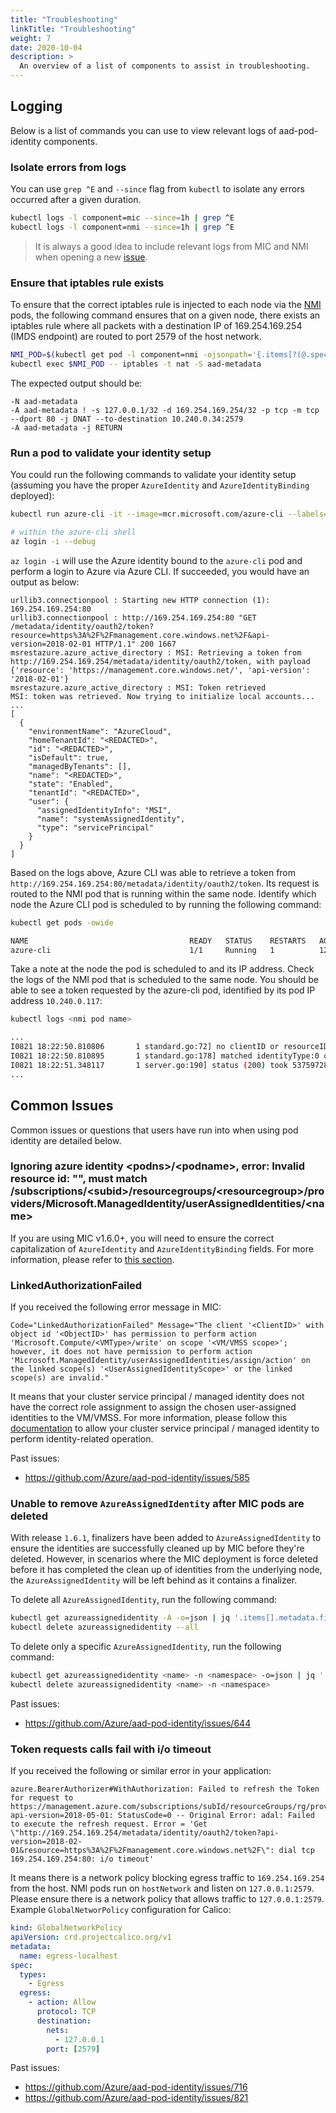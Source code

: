 ```yaml
---
title: "Troubleshooting"
linkTitle: "Troubleshooting"
weight: 7
date: 2020-10-04
description: >
  An overview of a list of components to assist in troubleshooting.
---
```


## Logging

Below is a list of commands you can use to view relevant logs of aad-pod-identity components.

### Isolate errors from logs

You can use `grep ^E` and `--since` flag from `kubectl` to isolate any errors occurred after a given duration.

```bash
kubectl logs -l component=mic --since=1h | grep ^E
kubectl logs -l component=nmi --since=1h | grep ^E
```

> It is always a good idea to include relevant logs from MIC and NMI when opening a new [issue](https://github.com/Azure/aad-pod-identity/issues).

### Ensure that iptables rule exists

To ensure that the correct iptables rule is injected to each node via the [NMI](../concepts/nmi) pods, the following command ensures that on a given node, there exists an iptables rule where all packets with a destination IP of 169.254.169.254 (IMDS endpoint) are routed to port 2579 of the host network.

```bash
NMI_POD=$(kubectl get pod -l component=nmi -ojsonpath='{.items[?(@.spec.nodeName=="<NodeName>")].metadata.name}')
kubectl exec $NMI_POD -- iptables -t nat -S aad-metadata
```

The expected output should be:

```log
-N aad-metadata
-A aad-metadata ! -s 127.0.0.1/32 -d 169.254.169.254/32 -p tcp -m tcp --dport 80 -j DNAT --to-destination 10.240.0.34:2579
-A aad-metadata -j RETURN
```

### Run a pod to validate your identity setup

You could run the following commands to validate your identity setup (assuming you have the proper `AzureIdentity` and `AzureIdentityBinding` deployed):

```bash
kubectl run azure-cli -it --image=mcr.microsoft.com/azure-cli --labels=aadpodidbinding=<selector defined in AzureIdentityBinding> /bin/bash

# within the azure-cli shell
az login -i --debug
```

`az login -i` will use the Azure identity bound to the `azure-cli` pod and perform a login to Azure via Azure CLI. If succeeded, you would have an output as below:

```log
urllib3.connectionpool : Starting new HTTP connection (1): 169.254.169.254:80
urllib3.connectionpool : http://169.254.169.254:80 "GET /metadata/identity/oauth2/token?resource=https%3A%2F%2Fmanagement.core.windows.net%2F&api-version=2018-02-01 HTTP/1.1" 200 1667
msrestazure.azure_active_directory : MSI: Retrieving a token from http://169.254.169.254/metadata/identity/oauth2/token, with payload {'resource': 'https://management.core.windows.net/', 'api-version': '2018-02-01'}
msrestazure.azure_active_directory : MSI: Token retrieved
MSI: token was retrieved. Now trying to initialize local accounts...
...
[
  {
    "environmentName": "AzureCloud",
    "homeTenantId": "<REDACTED>",
    "id": "<REDACTED>",
    "isDefault": true,
    "managedByTenants": [],
    "name": "<REDACTED>",
    "state": "Enabled",
    "tenantId": "<REDACTED>",
    "user": {
      "assignedIdentityInfo": "MSI",
      "name": "systemAssignedIdentity",
      "type": "servicePrincipal"
    }
  }
]
```

Based on the logs above, Azure CLI was able to retrieve a token from `http://169.254.169.254:80/metadata/identity/oauth2/token`. Its request is routed to the NMI pod that is running within the same node. Identify which node the Azure CLI pod is scheduled to by running the following command:

```bash
kubectl get pods -owide

NAME                                    READY   STATUS    RESTARTS   AGE   IP             NODE                                 NOMINATED NODE   READINESS GATES
azure-cli                               1/1     Running   1          12s   10.240.0.117   k8s-agentpool1-95854893-vmss000002   <none>           <none>
```

Take a note at the node the pod is scheduled to and its IP address. Check the logs of the NMI pod that is scheduled to the same node. You should be able to see a token requested by the azure-cli pod, identified by its pod IP address `10.240.0.117`:

```bash
kubectl logs <nmi pod name>

...
I0821 18:22:50.810806       1 standard.go:72] no clientID or resourceID in request. default/azure-cli has been matched with azure identity default/demo
I0821 18:22:50.810895       1 standard.go:178] matched identityType:0 clientid:7eb6##### REDACTED #####a6a9 resource:https://management.core.windows.net/
I0821 18:22:51.348117       1 server.go:190] status (200) took 537597287 ns for req.method=GET reg.path=/metadata/identity/oauth2/token req.remote=10.240.0.117
...
```

## Common Issues

Common issues or questions that users have run into when using pod identity are detailed below.

### Ignoring azure identity \<podns\>/\<podname\>, error: Invalid resource id: "", must match /subscriptions/\<subid\>/resourcegroups/\<resourcegroup\>/providers/Microsoft.ManagedIdentity/userAssignedIdentities/\<name\>

If you are using MIC v1.6.0+, you will need to ensure the correct capitalization of `AzureIdentity` and `AzureIdentityBinding` fields. For more information, please refer to [this section](../#v160-breaking-change).

### LinkedAuthorizationFailed

If you received the following error message in MIC:

```log
Code="LinkedAuthorizationFailed" Message="The client '<ClientID>' with object id '<ObjectID>' has permission to perform action 'Microsoft.Compute/<VMType>/write' on scope '<VM/VMSS scope>'; however, it does not have permission to perform action 'Microsoft.ManagedIdentity/userAssignedIdentities/assign/action' on the linked scope(s) '<UserAssignedIdentityScope>' or the linked scope(s) are invalid."
```

It means that your cluster service principal / managed identity does not have the correct role assignment to assign the chosen user-assigned identities to the VM/VMSS. For more information, please follow this [documentation](../getting-started/role-assignment/) to allow your cluster service principal / managed identity to perform identity-related operation.

Past issues:

- https://github.com/Azure/aad-pod-identity/issues/585

### Unable to remove `AzureAssignedIdentity` after MIC pods are deleted

With release `1.6.1`, finalizers have been added to `AzureAssignedIdentity` to ensure the identities are successfully cleaned up by MIC before they're deleted. However, in scenarios where the MIC deployment is force deleted before it has completed the clean up of identities from the underlying node, the `AzureAssignedIdentity` will be left behind as it contains a finalizer.

To delete all `AzureAssignedIdentity`, run the following command:
```bash
kubectl get azureassignedidentity -A -o=json | jq '.items[].metadata.finalizers=null' | kubectl apply -f -
kubectl delete azureassignedidentity --all
```

To delete only a specific `AzureAssignedIdentity`, run the following command:
```bash
kubectl get azureassignedidentity <name> -n <namespace> -o=json | jq '.items[].metadata.finalizers=null' | kubectl apply -f -
kubectl delete azureassignedidentity <name> -n <namespace>
```

Past issues:
- https://github.com/Azure/aad-pod-identity/issues/644

### Token requests calls fail with i/o timeout

If you received the following or similar error in your application:

```log
azure.BearerAuthorizer#WithAuthorization: Failed to refresh the Token for request to https://management.azure.com/subscriptions/subId/resourceGroups/rg/providers/Microsoft.Network/dnsZones?api-version=2018-05-01: StatusCode=0 -- Original Error: adal: Failed to execute the refresh request. Error = 'Get \"http://169.254.169.254/metadata/identity/oauth2/token?api-version=2018-02-01&resource=https%3A%2F%2Fmanagement.core.windows.net%2F\": dial tcp 169.254.169.254:80: i/o timeout'
```

It means there is a network policy blocking egress traffic to `169.254.169.254` from the host. NMI pods run on `hostNetwork` and listen on `127.0.0.1:2579`. Please ensure there is a network policy that allows traffic to `127.0.0.1:2579`. Example `GlobalNetworPolicy` configuration for Calico:

```yaml
kind: GlobalNetworkPolicy
apiVersion: crd.projectcalico.org/v1
metadata:
  name: egress-localhost
spec:
  types:
    - Egress
  egress:
    - action: Allow
      protocol: TCP
      destination:
        nets:
          - 127.0.0.1
        port: [2579]
```

Past issues:
- https://github.com/Azure/aad-pod-identity/issues/716
- https://github.com/Azure/aad-pod-identity/issues/821
